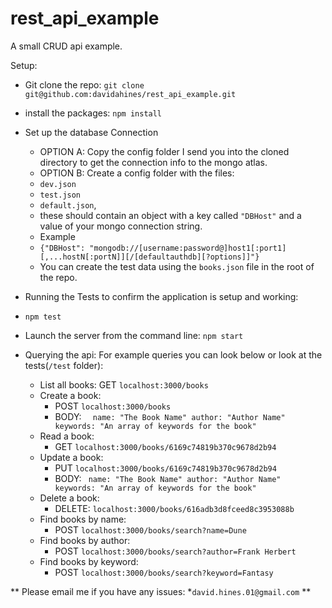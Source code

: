 # rest_api_example
A small CRUD api example.

Setup:
* Git clone the repo: `git clone git@github.com:davidahines/rest_api_example.git`
* install the packages: `npm install`

* Set up the database Connection
  * OPTION A: Copy the config folder I send you into the cloned directory to get the connection info to the mongo atlas.
  * OPTION B: Create a config folder with the files: 
   * `dev.json` 
   * `test.json`
   * `default.json`, 
   * these should contain an object with a key called `"DBHost"` and a value of your mongo connection string. 
    * Example
     * `{"DBHost": "mongodb://[username:password@]host1[:port1][,...hostN[:portN]][/[defaultauthdb][?options]]"}`
   * You can create the test data using the `books.json` file in the root of the repo.
      
* Running the Tests to confirm the application is setup and working: 
 * `npm test`

* Launch the server from the command line: `npm start`

* Querying the api:
For example queries you can look below or look at the tests(`/test` folder):
  * List all books:
    GET `localhost:3000/books`
  * Create a book:
    * POST `localhost:3000/books`
     * BODY: ` 
      name: "The Book Name"
      author: "Author Name"
      keywords: "An array of keywords for the book"`
  * Read a book:
    * GET `localhost:3000/books/6169c74819b370c9678d2b94`
  * Update a book:
    * PUT `localhost:3000/books/6169c74819b370c9678d2b94`
     * BODY: `
       name: "The Book Name"
      author: "Author Name"
      keywords: "An array of keywords for the book"`
  * Delete a book:
    * DELETE: `localhost:3000/books/616adb3d8fceed8c3953088b`
  * Find books by name:
    * POST `localhost:3000/books/search?name=Dune`
  * Find books by author:
    * POST `localhost:3000/books/search?author=Frank Herbert`
  * Find books by keyword:
    * POST `localhost:3000/books/search?keyword=Fantasy`
   
** Please email me if you have any issues:
 *`david.hines.01@gmail.com` **

